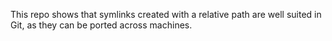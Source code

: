 This repo shows that symlinks created with a relative path are well suited in Git, as they can be ported across machines.

